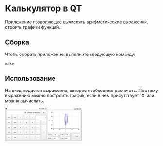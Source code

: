 # Калькулятор в QT

Приложение позволяющее вычислять арифметические выражения, строить графики функций.

## Сборка 

Чтобы собрать приложение, выполните следующую команду:

```
make
```

## Использование 

На вход подается выражение, которое необходимо расчитать. По этому выражению можно построить график, если в нём присутствует 'X' или можно вычислить.

<img src="./images/calcul.jpg" alt="calcul" width="50%">
